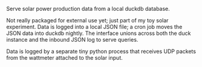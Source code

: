 Serve solar power production data from a local duckdb database.

Not really packaged for external use yet; just part of my toy solar
experiment. Data is logged into a local JSON file; a cron job
moves the JSON data into duckdb nightly. The interface unions
across both the duck instance and the inbound JSON log to
serve queries.

Data is logged by a separate tiny python process that receives
UDP packets from the wattmeter attached to the solar input.
